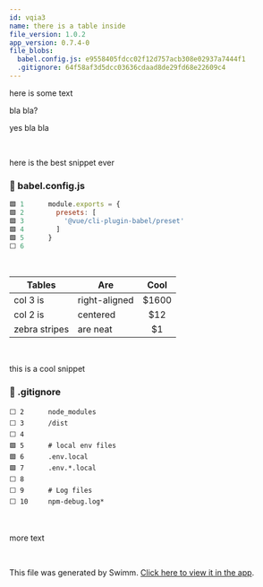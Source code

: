 ```yaml
---
id: vqia3
name: there is a table inside
file_version: 1.0.2
app_version: 0.7.4-0
file_blobs:
  babel.config.js: e9558405fdcc02f12d757acb308e02937a7444f1
  .gitignore: 64f58af3d5dcc03636cdaad8de29fd68e22609c4
---
```


here is some text

bla bla?

yes bla bla

<br/>

here is the best snippet ever
<!-- NOTE-swimm-snippet: the lines below link your snippet to Swimm -->
### 📄 babel.config.js
```javascript
🟩 1      module.exports = {
🟩 2        presets: [
🟩 3          '@vue/cli-plugin-babel/preset'
🟩 4        ]
🟩 5      }
⬜ 6      
```

<br/>

| Tables        | Are           | Cool  |
| ------------- |-------------|:-----:|
| col 3 is      | right-aligned | $1600 |
| col 2 is      | centered      |   $12 |
| zebra stripes | are neat      |    $1 |

<br/>

this is a cool snippet
<!-- NOTE-swimm-snippet: the lines below link your snippet to Swimm -->
### 📄 .gitignore
```gitignore
⬜ 2      node_modules
⬜ 3      /dist
⬜ 4      
🟩 5      # local env files
🟩 6      .env.local
🟩 7      .env.*.local
⬜ 8      
⬜ 9      # Log files
⬜ 10     npm-debug.log*
```

<br/>

more text

<br/>

This file was generated by Swimm. [Click here to view it in the app](http://localhost:5001/repos/Z2l0aHViJTNBJTNBc3ItZXh0ZW5zaW9uJTNBJTNBZG91ZWs=/docs/vqia3).
